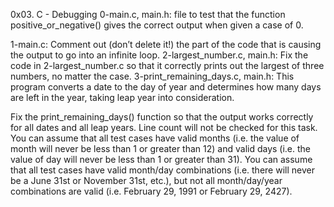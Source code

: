 0x03. C - Debugging
0-main.c, main.h: file to test that the function positive_or_negative() gives the correct output when given a case of 0.

1-main.c: Comment out (don’t delete it!) the part of the code that is causing the output to go into an infinite loop. 2-largest_number.c, main.h: Fix the code in 2-largest_number.c so that it correctly prints out the largest of three numbers, no matter the case. 3-print_remaining_days.c, main.h: This program converts a date to the day of year and determines how many days are left in the year, taking leap year into consideration.

Fix the print_remaining_days() function so that the output works correctly for all dates and all leap years.
Line count will not be checked for this task.
You can assume that all test cases have valid months (i.e. the value of month will never be less than 1 or greater than 12) and valid days (i.e. the value of day will never be less than 1 or greater than 31).
You can assume that all test cases have valid month/day combinations (i.e. there will never be a June 31st or November 31st, etc.), but not all month/day/year combinations are valid (i.e. February 29, 1991 or February 29, 2427).

